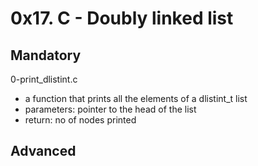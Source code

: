 # 0x17. C - Doubly linked list

## Mandatory

0-print_dlistint.c

- a function that prints all the elements of a dlistint_t list
- parameters: pointer to the head of the list
- return: no of nodes printed

## Advanced
